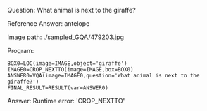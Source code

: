 Question: What animal is next to the giraffe?

Reference Answer: antelope

Image path: ./sampled_GQA/479203.jpg

Program:

```
BOX0=LOC(image=IMAGE,object='giraffe')
IMAGE0=CROP_NEXTTO(image=IMAGE,box=BOX0)
ANSWER0=VQA(image=IMAGE0,question='What animal is next to the giraffe?')
FINAL_RESULT=RESULT(var=ANSWER0)
```
Answer: Runtime error: 'CROP_NEXTTO'


